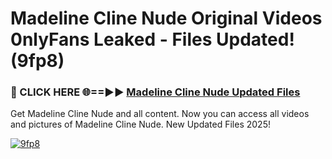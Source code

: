 # Madeline Cline Nude Original Videos 0nlyFans Leaked - Files Updated! (9fp8)

<h3>🔴 CLICK HERE 🌐==►► <a href="https://tinyurl.com/52m3yx9h" rel="nofollow">Madeline Cline Nude Updated Files</a></h3>

Get Madeline Cline Nude and all content. Now you can access all videos and pictures of Madeline Cline Nude. New Updated Files 2025!

[![9fp8](https://i.imgur.com/TnHtlc8.gif)](https://tinyurl.com/52m3yx9h)
